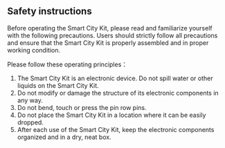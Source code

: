 ## Safety instructions

Before operating the Smart City Kit, please read and familiarize yourself with the following precautions. Users should strictly follow all precautions and ensure that the Smart City Kit is properly assembled and in proper working condition.

Please follow these operating principles：

1. The Smart City Kit is an electronic device. Do not spill water or other liquids on the Smart City Kit.
3. Do not modify or damage the structure of its electronic components in any way.
4. Do not bend, touch or press the pin row pins.
5. Do not place the Smart City Kit in a location where it can be easily dropped.
6. After each use of the Smart City Kit, keep the electronic components organized and in a dry, neat box.
